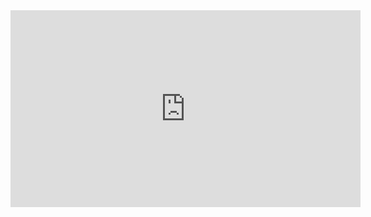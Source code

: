<iframe width="560" height="315" src="https://www.youtube.com/embed/qK9kYhMiMGw" title="YouTube video player" frameborder="0" allow="accelerometer; autoplay; clipboard-write; encrypted-media; gyroscope; picture-in-picture" allowfullscreen></iframe>